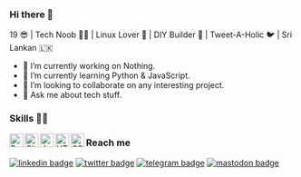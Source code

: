 ### Hi there 👋

19 😎 | Tech Noob 👨‍💻  | Linux Lover 🐧 | DIY Builder 🤖 | Tweet-A-Holic 🐦 | Sri Lankan 🇱🇰

- 🔭 I’m currently working on Nothing.
- 🌱 I’m currently learning Python & JavaScript.
- 👯 I’m looking to collaborate on any interesting project.
- 💬 Ask me about tech stuff.
<!--
- 🤔 I’m looking for help with ...
- 📫 How to reach me: ...
- 😄 Pronouns: ...
- ⚡ Fun fact: ...
-->
### Skills 👨‍💻

<img align="left" alt="Python" width="24px" src="https://cdn.jsdelivr.net/npm/simple-icons@3.2.0/icons/python.svg" />
<img align="left" alt="GitHub" width="24px" src="https://cdn.jsdelivr.net/npm/simple-icons@3.2.0/icons/github.svg" />
<img align="left" alt="JavaScript" width="24px" src="https://cdn.jsdelivr.net/npm/simple-icons@3.2.0/icons/javascript.svg" />
<img align="left" alt="HTML" width="24px" src="https://cdn.jsdelivr.net/npm/simple-icons@3.2.0/icons/html5.svg" />
<img align="left" alt="CSS" width="24px" src="https://cdn.jsdelivr.net/npm/simple-icons@3.2.0/icons/css3.svg" />

### Reach me
[![linkedin badge](https://img.shields.io/badge/@NeranjanaPrasad-30302f?style=flat&logo=linkedin)](https://www.linkedin.com/in/neranjanaprasad/)
[![twitter badge](https://img.shields.io/badge/@NandiyaLive-30302f?style=flat&logo=twitter)](https://twitter.com/NandiyaLive)
[![telegram badge](https://img.shields.io/badge/@NandiyaLive-30302f?style=flat&logo=telegram)](https://t.me/NandiyaLive)
[![mastodon badge](https://img.shields.io/badge/@NandiyaLive-30302f?style=flat&logo=mastodon)](https://mastodon.social/@NandiyaLive)
